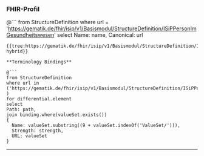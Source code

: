 ### FHIR-Profil

@```
from StructureDefinition where url = 'https://gematik.de/fhir/isip/v1/Basismodul/StructureDefinition/ISiPPersonImGesundheitswesen' select Name: name, Canonical: url
```
{{tree:https://gematik.de/fhir/isip/v1/Basismodul/StructureDefinition/ISiPPersonImGesundheitswesen, hybrid}}

**Terminology Bindings**

@```
from StructureDefinition
where url in ('https://gematik.de/fhir/isip/v1/Basismodul/StructureDefinition/ISiPPersonImGesundheitswesen' )
for differential.element
select
Path: path,
join binding.where(valueSet.exists())
{
  Name: valueSet.substring((9 + valueSet.indexOf('ValueSet/'))),
  Strength: strength,
  URL: valueSet
}
```

---